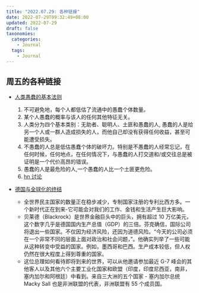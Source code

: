 ```yaml
---
title: "2022.07.29: 各种链接"
date: 2022-07-29T09:32:49+08:00
updated: 2022-07-29
draft: false
taxonomies:
  categories:
    - Journal
  tags:
    - Journal
---
```


## 周五的各种链接

- [人类愚蠢的基本法则](https://www.speedtest.net/)

  1. 不可避免地，每个人都低估了流通中的愚蠢个体数量。
  2. 某个人愚蠢的概率与该人的任何其他特征无关。
  3. 人类分为四个基本类别：无助者、聪明人、土匪和愚蠢的人, 愚蠢的人是给另一个人或一群人造成损失的人，而他自己却没有获得任何收益，甚至可能遭受损失。
  4. 不愚蠢的人总是低估愚蠢个体的破坏力。特别是不愚蠢的人经常忘记，在任何时候，任何地点，在任何情况下，与愚蠢的人打交道和/或交往总是被证明是一个代价高昂的错误。
  5. 愚蠢的人是最危险的人,一个愚蠢的人比一个土匪更危险。
  6. [hn 讨论](https://news.ycombinator.com/item?id=32264942)

- [德国与全球化的终结](https://www.spiegel.de/international/world/germany-and-the-end-of-globalization-prosperity-under-pressure-a-4f0b98ce-a2a5-4889-8375-d0dcf64cee2c)

  - 全世界民主国家的数量正在稳步减少，专制国家注册的专利比西方多。一个新时代正在到来-它可能会对我们的工作、金钱和生活产生巨大影响。
  - 贝莱德（Blackrock）是世界金融巨头中的巨头，拥有超过 10 万亿美元，这个数字几乎是德国国内生产总值（GDP）的三倍。芬克确信，国际公司将退出一些国家。不仅因为经济风险，还因为道德风险。“今天的公司必须在一个非常不同的层面上面对政治和社会问题，”。他确实列举了一些可能从这种转变中受益的国家。例如，墨西哥和巴西。生产成本较低，但人权仍然在很大程度上得到尊重的国家。
  - 这位总理如何看待即将到来的世界，可以从他邀请参加最近 G-7 峰会的其他客人以及其他六个主要工业化国家和欧盟（印度，印度尼西亚，南非，塞内加尔和阿根廷）中看到。来自三大洲的五个国家 - 塞内加尔总统 Macky Sall 也是非洲联盟的代表，非洲联盟有 55 个成员国。

<!-- more -->
